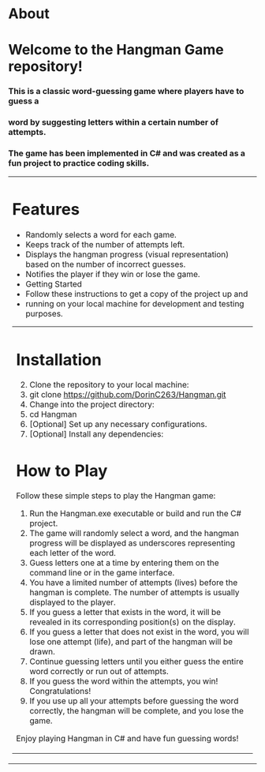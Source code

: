# About

# Welcome to the Hangman Game repository! 

### This is a classic word-guessing game where players have to guess a 
### word by suggesting letters within a certain number of attempts. 
### The game has been implemented in C# and was created as a fun project to practice coding skills.

<table>
<tr>
<td>
	
# Features
- Randomly selects a word for each game.
- Keeps track of the number of attempts left.
- Displays the hangman progress (visual representation) based on the number of incorrect guesses.
- Notifies the player if they win or lose the game.
- Getting Started
- Follow these instructions to get a copy of the project up and
- running on your local machine for development and testing purposes.

<table>
<tr>
<td>
	
# Installation
2. Clone the repository to your local machine:
3. git clone https://github.com/DorinC263/Hangman.git
4. Change into the project directory:
5. cd Hangman
6. [Optional] Set up any necessary configurations.
7. [Optional] Install any dependencies:


# How to Play

Follow these simple steps to play the Hangman game:

1. Run the Hangman.exe executable or build and run the C# project.
2. The game will randomly select a word, and the hangman progress will be displayed as underscores representing each letter of the word.
3. Guess letters one at a time by entering them on the command line or in the game interface.
4. You have a limited number of attempts (lives) before the hangman is complete. The number of attempts is usually displayed to the player.
5. If you guess a letter that exists in the word, it will be revealed in its corresponding position(s) on the display.
6. If you guess a letter that does not exist in the word, you will lose one attempt (life), and part of the hangman will be drawn.
7. Continue guessing letters until you either guess the entire word correctly or run out of attempts.
8. If you guess the word within the attempts, you win! Congratulations!
9. If you use up all your attempts before guessing the word correctly, the hangman will be complete, and you lose the game.

Enjoy playing Hangman in C# and have fun guessing words!
